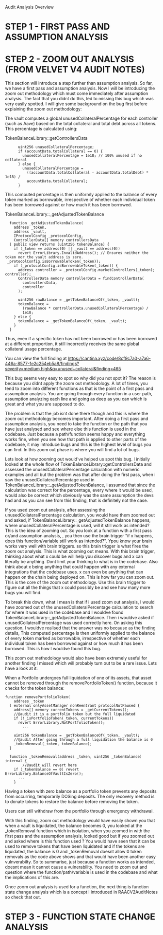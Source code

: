 Audit Analysis Overview
# STEP 1 - FIRST PASS AND ASSUMPTION ANALYSIS

# STEP 2 - ZOOM OUT ANALYSIS (FROM VELVET V4 AUDIT NOTES)
This section will introduce a step further than assumption analysis. So far, we have a first pass and assumption analysis. Now I will be introducing the zoom out methodology which must come immediately after assumption analysis. The fact that you didnt do this, led to missing this bug which was very easily spotted. I will give some background on the bug first before explaining the zoom out methodology:

The vault computes a global unusedCollateralPercentage for each controller (such as Aave) based on the total collateral and total debt across all tokens. This percentage is calculated using:

TokenBalanceLibrary::getControllersData
```solidity
      uint256 unusedCollateralPercentage;
      if (accountData.totalCollateral == 0) {
        unusedCollateralPercentage = 1e18; // 100% unused if no collateral
      } else {
        unusedCollateralPercentage =
          ((accountData.totalCollateral - accountData.totalDebt) * 1e18) /
          accountData.totalCollateral;
      }
```
This computed percentage is then uniformly applied to the balance of every token marked as borrowable, irrespective of whether each individual token has been borrowed against or how much it has been borrowed.

TokenBalanceLibrary::_getAdjustedTokenBalance
```solidity
  function _getAdjustedTokenBalance(
    address _token,
    address _vault,
    IProtocolConfig _protocolConfig,
    ControllerData[] memory controllersData
  ) public view returns (uint256 tokenBalance) {
    if (_token == address(0) || _vault == address(0))
      revert ErrorLibrary.InvalidAddress(); // Ensures neither the token nor the vault address is zero.
 _protocolConfig.isBorrowableToken(_token));
    if (_protocolConfig.isBorrowableToken(_token)) {
      address controller = _protocolConfig.marketControllers(_token);
controller);
      ControllerData memory controllerData = findControllerData(
        controllersData,
        controller
      );

      uint256 rawBalance = _getTokenBalanceOf(_token, _vault);
      tokenBalance =
        (rawBalance * controllerData.unusedCollateralPercentage) /
        1e18;
    } else {
      tokenBalance = _getTokenBalanceOf(_token, _vault);
    }
  }
  ```
Thus, even if a specific token has not been borrowed or has been borrowed at a different proportion, it still incorrectly receives the same global collateral usage percentage.

You can view the full finding at https://cantina.xyz/code/8cf9c7a0-a7a6-446a-8577-1e2c254eb5a8/findings?severity=medium,high&q=unused+collateral&finding=465

This bug seems very easy to spot so why did you not spot it? The reason is because you didnt apply the zoom out methodology. A lot of times, you tend to zoom into different functions as that is the point of a first pass and assumption analysis. You are going through every function in a user path, assumption analyzing each line and going as deep as you can which is great and what you are supposed to do. 

The problem is that the job isnt done there though and this is where the zoom out methodology becomes important. After doing a first pass and assumption analysis, you need to take the function or the path that you have just analysed and see where else this function is used in the codebase. Just because a path/function seems happy and everything works fine, when you see how that path is applied to other parts of the codebase, it may introduce bugs and this is the highest level of bugs you can find. In this zoom out phase is where you will find a lot of bugs.

Lets look at how zooming out would've helped us spot this bug. I initially looked at the whole flow of TokenBalanceLibrary::getControllersData and assessed the unusedCollateralPercentage calculation with numeric examples and all but the problem was that after doing the first pass, when i saw the unusedCollateralPercentage used in TokenBalanceLibrary::_getAdjustedTokenBalance, i assumed that since the calculation was correct for the percentage, every where it would be used, would also be correct which obviously was the same assumption the devs had and as you can see from this finding, that is definitely not the case.

If you used zoom out analysis, after assessing the unusedCollateralPercentage calculation, you would have them zoomed out and asked, if TokenBalanceLibrary::_getAdjustedTokenBalance happens, where unusedCollateralPercentage is used, will it still work as intended? This is the idea of zooming out. So you look at a function with a first pass or/and assumption analysis, , you then use the brain trigger "if x happens, does this function/variable still work as intended?". Ypou know your brain works very well with brain triggers. so this brain trigger is what fires the zoom out analysis. This is what zooming out means. With this brain trigger, thinking about what x could be will help you discover bugs and x can literally be anything. Dont limit your thinking to what is in the codebase. Also think about x being anything that could happen with any external integrations that the codebase uses. x can even be anything that can happen on the chain being deployed on. This is how far you can zoom out. This is the core of the zoom out methodology. Use this brain trigger to figure out all the things that x could possibly be and see how many more bugs you will find.

To break this down, what I mean is that if i used zoom out analysis, I would have zoomed out of the unusedCollateralPercentage calculation to search for where it was used in the codebase and I wouldve found TokenBalanceLibrary::_getAdjustedTokenBalance. Then i wouldve asked if unusedCollateralPercentage was used correctly here. On asking this question, I wouldve realised that the answer was no because as the finding details, This computed percentage is then uniformly applied to the balance of every token marked as borrowable, irrespective of whether each individual token has been borrowed against or how much it has been borrowed. This is how I wouldve found this bug. 

This zoom out methodology would also have been extremely useful for another finding I missed which will probably turn out to be a rare issue. Lets have a look at it:

When a Portfolio undergoes full liquidation of one of its assets, that asset cannot be removed through the removePortfolioToken() function, because it checks for the token balance:

```solidity
function removePortfolioToken(
    address _token
  ) external onlyAssetManager nonReentrant protocolNotPaused {
    address[] memory currentTokens = _getCurrentTokens();
    //@audit it is a portfolio token but the full liquidated
    if (!_isPortfolioToken(_token, currentTokens))
      revert ErrorLibrary.NotPortfolioToken();
		...
		
    uint256 tokenBalance = _getTokenBalanceOf(_token, _vault);
    //@audit After going through a full liquidation the balance is 0 
    _tokenRemoval(_token, tokenBalance);
  }
  
  function _tokenRemoval(address _token, uint256 _tokenBalance) internal {
		//@audit will revert here
    if (_tokenBalance == 0) revert ErrorLibrary.BalanceOfVaultIsZero();
	  ...
	}
  ```
Having a token with zero balance as a portfolio token prevents any deposits from occurring, temporarily DOSing deposits. The only recovery method is to donate tokens to restore the balance before removing the token.

Users can still withdraw from the portfolio through emergency withdrawal.

With this finding, zoom out methodology would have easily shown you that when a vault is liquidated, the balance becomes 0, you looked at the _tokenRemoval function which in isolation, when you zoomed in with the first pass and the assumption analysis, looked good but if you zoomed out and asked where is this function used ? You would have seen that it can be used to remove tokens that have been liquidated and if the tokens are liquidated, the balance is 0 and _tokenRemoval doesnt allow 0 token removals as the code above shows and that would have been another easy vulnverabilty. So to summarise, just because a function works as intended, doesnt mean it cannot cause a vulnerability. You need to zoom out and question where the function/path/variable is used in the codebase and what the implications of this are.

Once zoom out analysis is used for a function, the next thing is function state change analysis which is a concept I introduced in RAACV2AuditNotes so check that out.

# STEP 3 - FUNCTION STATE CHANGE ANALYSIS
